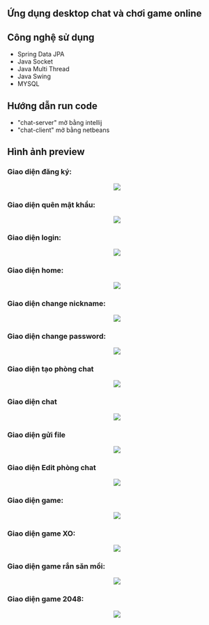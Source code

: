 ## Ứng dụng desktop chat và chơi game online
## Công nghệ sử dụng
- Spring Data JPA
- Java Socket
- Java Multi Thread
- Java Swing
- MYSQL
## Hướng dẫn run code
- "chat-server" mở bằng intellij
- "chat-client" mở bằng netbeans
## Hình ảnh preview

### Giao diện đăng ký:
<p align="center">
  <img src="https://user-images.githubusercontent.com/79781308/173003411-38bec48e-6b50-463f-983d-60f124b61549.png"/>
</p>

### Giao diện quên mật khẩu:
<p align="center">
  <img src="https://user-images.githubusercontent.com/79781308/173003576-e9eac756-2a88-427e-94af-29f4c65d6050.png"/>
</p>

### Giao diện login:
<p align="center">
  <img src="https://user-images.githubusercontent.com/79781308/173003755-35eb92c0-35c9-4ff9-ab47-8e728806d58e.png"/>
</p>

### Giao diện home:
<p align="center">
  <img src="https://user-images.githubusercontent.com/79781308/173002725-00112ab2-bd4e-482b-8b4a-f03932123e00.png"/>
</p>

### Giao diện change nickname:
<p align="center">
  <img src="https://user-images.githubusercontent.com/79781308/173024885-082af2af-b5a9-4263-a876-84d0dff67863.png"/>
</p>

### Giao diện change password:
<p align="center">
  <img src="https://user-images.githubusercontent.com/79781308/173025006-a1e82531-1870-4978-b2fc-037bec1a54a3.png"/>
</p>

### Giao diện tạo phòng chat
<p align="center">
  <img src="https://user-images.githubusercontent.com/79781308/173025557-451ee429-1eb3-469a-9f38-940f74ae0a24.png"/>
</p>

### Giao diện chat 
<p align="center">
  <img src="https://user-images.githubusercontent.com/79781308/173025699-aef2c279-f511-4624-ab45-daf080fc67ec.png"/>
</p>

### Giao diện gửi file 
<p align="center">
  <img src="https://user-images.githubusercontent.com/79781308/173024681-c3206ed2-15d9-44fa-bc1a-51a7a451aa16.png"/>
</p>

### Giao diện Edit phòng chat 
<p align="center">
  <img src="https://user-images.githubusercontent.com/79781308/173025840-90372f0f-05ad-478c-b3be-4bf20b97b014.png"/>
</p>

### Giao diện game:
<p align="center">
  <img src="https://user-images.githubusercontent.com/79781308/173004462-9cbaaab3-b404-4efe-9783-8c084cb2c754.png"/>
</p>

### Giao diện game XO:
<p align="center">
  <img src="https://user-images.githubusercontent.com/79781308/173004885-264f43fc-e7db-4727-a330-ac2a19f345ea.png"/>
</p>

### Giao diện game rắn săn mồi:
<p align="center">
  <img src="https://user-images.githubusercontent.com/79781308/173005150-3b466a7e-39e8-4155-bb5d-99605fd6ab6b.png"/>
</p>

### Giao diện game 2048:
<p align="center">
  <img src="https://user-images.githubusercontent.com/79781308/173024168-ee5f4b91-74b4-4c71-90f4-3f983b14b086.png"/>
</p>
